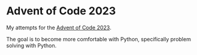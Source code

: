 # Advent of Code 2023

My attempts for the [Advent of Code 2023](https://adventofcode.com/). 

The goal is to become more comfortable with Python, specifically problem solving with Python.
